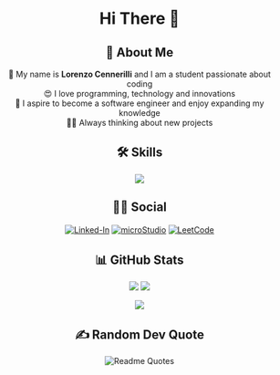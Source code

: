 <div align="center">
<h1 align="center">Hi There 👋</h1>

<h2>💫 About Me</h2>
<p>
    👋 My name is <b>Lorenzo Cennerilli</b> and I am a student passionate about coding<br>
    😍 I love programming, technology and innovations<br>
    📖 I aspire to become a software engineer and enjoy expanding my knowledge<br>
    👨‍💻 Always thinking about new projects
</p>

<h2>🛠 Skills</h2>
<p>
    <a href="https://skillicons.dev">
        <img src="https://skillicons.dev/icons?i=python,cpp,html,css,java,js,git,github,vscode,visualstudio" align="center">
    </a>
</p>

<h2>🤝🏻 Social</h2>
<a href="https://www.linkedin.com/in/lorenzo-cennerilli-a786a2290/" target="blank"><img align="center" src="https://img.shields.io/badge/Linked-In-1DA1F2?style=flat&logo=Linked-in&logoColor=white" alt="Linked-In"/></a>
<a href="https://microstudio.io/lollocenne/" target="blank"><img align="center" src="https://img.shields.io/badge/micro-Studio-1DA1F2" alt="microStudio"/></a>
<a href="https://leetcode.com/u/LolloCenne/" target="blank"><img align="center" src="https://img.shields.io/badge/Leet-Code-1DA1F2" alt="LeetCode"/></a>

## 📊 GitHub Stats

<div display="flex">
    
![](https://github-readme-streak-stats.herokuapp.com/?user=lollocenne&theme=codeSTACKr&hide_border=false)
![](https://github-readme-stats.vercel.app/api/top-langs/?username=lollocenne&theme=codeSTACKr&hide_border=false&include_all_commits=false&count_private=false&layout=compact)
</div>

![](https://github-readme-stats.vercel.app/api?username=lollocenne&theme=codeSTACKr&hide_border=false&include_all_commits=false&count_private=false)<br/>


## ✍️ Random Dev Quote
![Readme Quotes](https://quotes-github-readme.vercel.app/api?type=horizontal&theme=dark&border=true)
</div>

<!--
**lollocenne/lollocenne** is a ✨ _special_ ✨ repository because its `README.md` (this file) appears on your GitHub profile.

Here are some ideas to get you started:

- 🔭 I’m currently working on ...
- 🌱 I’m currently learning ...
- 👯 I’m looking to collaborate on ...
- 🤔 I’m looking for help with ...
- 💬 Ask me about ...
- 📫 How to reach me: ...
- 😄 Pronouns: ...
- ⚡ Fun fact: ...
-->
